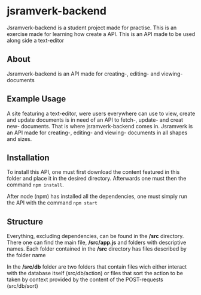 # jsramverk-backend

Jsramverk-backend is a student project made for practise.
This is an exercise made for learning how create a API.
This is an API made to be used along side a text-editor

## About

Jsramverk-backend is an API made for creating-, editing- and viewing- documents

## Example Usage

A site featuring a text-editor, were users everywhere can use to view, create and update documents is in need of an API to fetch-, update- and creat new- documents.
That is where jsramverk-backend comes in. Jsramverk is an API made for creating-, editing- and viewing- documents in all shapes and sizes.

## Installation

To install this API, one must first download the content featured in this folder and place it in the desired directory.
Afterwards one must then the command `npm install`.

After node (npm) has installed all the dependencies, one must simply run the API with the command `npm start`

## Structure

Everything, excluding dependencies, can be found in the **/src** directory. There one can find the main file, **/src/app.js** and folders with descriptive names.
Each folder contained in the **/src** directory has files described by the folder name

In the **/src/db** folder are two folders that contain files wich either interact with the database itself (src/db/action) or files that sort the action to be taken by context provided by the content of the POST-requests (src/db/sort)
